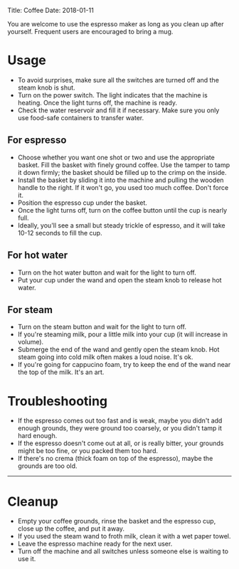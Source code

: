Title: Coffee
Date: 2018-01-11

You are welcome to use the espresso maker as long as you clean up after yourself. Frequent users are encouraged to bring a mug. 

# Usage
- To avoid surprises, make sure all the switches are turned off and the steam knob is shut.
- Turn on the power switch. The light indicates that the machine is heating. Once the light turns off, the machine is ready.
- Check the water reservoir and fill it if necessary. Make sure you only use food-safe containers to transfer water.

## For espresso
- Choose whether you want one shot or two and use the appropriate basket. Fill the basket with finely ground coffee. 
  Use the tamper to tamp it down firmly; the basket should be filled up to the crimp on the inside.
- Install the basket by sliding it into the machine and pulling the wooden handle to the right. If it won't go, you used too
  much coffee. Don't force it. 
- Position the espresso cup under the basket. 
- Once the light turns off, turn on the coffee button until the cup is nearly full.
- Ideally, you'll see a small but steady trickle of espresso, and it will take 10-12 seconds to fill the cup.

## For hot water
- Turn on the hot water button and wait for the light to turn off. 
- Put your cup under the wand and open the steam knob to release hot water. 

## For steam
- Turn on the steam button and wait for the light to turn off. 
- If you're steaming milk, pour a little milk into your cup (it will increase in volume).
- Submerge the end of the wand and gently open the steam knob. Hot steam going into cold milk often makes a loud noise. It's ok.
- If you're going for cappucino foam, try to keep the end of the wand near the top of the milk. It's an art.

# Troubleshooting
- If the espresso comes out too fast and is weak, maybe you didn't add enough grounds, they were ground too coarsely, 
  or you didn't tamp it hard enough.
- If the espresso doesn't come out at all, or is really bitter, your grounds might be too fine, or you packed them too hard.
- If there's no crema (thick foam on top of the espresso), maybe the grounds are too old.

---
# Cleanup
- Empty your coffee grounds, rinse the basket and the espresso cup, close up the coffee, and put it away. 
- If you used the steam wand to froth milk, clean it with a wet paper towel. 
- Leave the espresso machine ready for the next user. 
- Turn off the machine and all switches unless someone else is waiting to use it.
